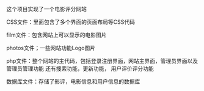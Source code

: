 这个项目实现了一个电影评分网站

CSS文件：里面包含了多个界面的页面布局等CSS代码

film文件：包含网站上可以显示的电影图片

photos文件；一些网站功能Logo图片

php文件：整个网站的主代码，包括登录注册界面，网站主界面，管理员界面以及管理员管理功能 还有搜索功能，更新功能， 用户评价评分功能

数据库文件：存储了影评，电影信息和用户信息的数据库

